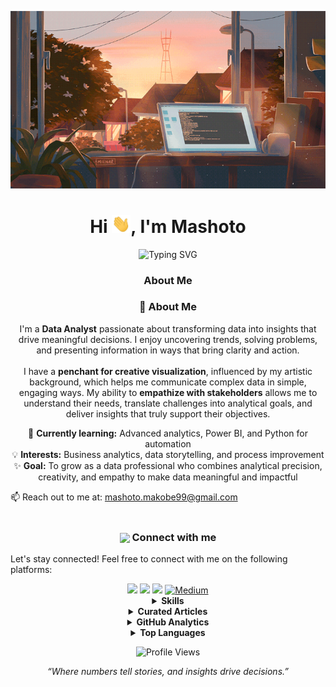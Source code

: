 ![](assets/view.gif)

<h1 align="center">Hi <img src="https://raw.githubusercontent.com/ABSphreak/ABSphreak/master/gifs/Hi.gif" width="30px">, I'm Mashoto </h1> <p align="center">

<!-- ======================= -->
<!--  ✨ Header Typing Animation   ✨  -->
<!-- ======================= -->
<p align="center">
  <img src="https://readme-typing-svg.herokuapp.com?font=Righteous+Code&size=24&duration=4000&pause=1000&color=6AD1E3&center=true&vCenter=true&width=550&lines=Aspiring+Data+Analyst;Excel+%7C+SQL+%7C+Tableau+%7C+Power+BI;Python+%7C+Git;Driven+by+Data+Inspired+by+Insights" alt="Typing SVG" />
</p>

<!-- ======================= -->
<!--     🙋‍♀️ About Me       -->
<!-- ======================= -->
<h3 align="center">About Me</h3>
<h3 align="center">💫 About Me</h3>

<p align="center">
  I'm a <b>Data Analyst</b> passionate about transforming data into insights that drive meaningful decisions.  
  I enjoy uncovering trends, solving problems, and presenting information in ways that bring clarity and action.  
  <br><br>
  I have a <b>penchant for creative visualization</b>, influenced by my artistic background, which helps me communicate complex data in simple, engaging ways.  
  My ability to <b>empathize with stakeholders</b> allows me to understand their needs, translate challenges into analytical goals, and deliver insights that truly support their objectives.  
</p>

<p align="center">
  🌱 <b>Currently learning:</b> Advanced analytics, Power BI, and Python for automation <br>
  💡 <b>Interests:</b> Business analytics, data storytelling, and process improvement <br>
  ✨ <b>Goal:</b> To grow as a data professional who combines analytical precision, creativity, and empathy to make data meaningful and impactful  
</p>
<!-- ======================= -->
<!-- 📬 Contact Information -->
<!-- ======================= -->
📫 Reach out to me at: <a href="mashoto.makobe99@gmail.com">mashoto.makobe99@gmail.com</a>
<br>
</br>
   
<!-- ======================= -->
<!--   🔗 Social Profiles    -->
<!-- ======================= -->

<h3 align="center">
  <img src="https://github.com/mayankchaudhary26/Cool-Readme-ideas/blob/master/data/octocat/spidertocat.png" width="40" style="vertical-align: middle;"/>
  Connect with me
</h3>

Let's stay connected! Feel free to connect with me on the following platforms: 

<div align="center">
<!-- GMAIL -->
  <a href="mailto:mashoto.makobe99@gmail.com"><img src="https://img.shields.io/badge/Gmail-D14836?style=for-the-badge&logo=gmail&logoColor=white&color=black" /></a>
<!--LINKEDIN-->
  <a href="https://www.linkedin.com/in/makobemashoto/"><img src="https://img.shields.io/badge/LinkedIn-%2312100E.svg?&style=for-the-badge&logo=Linkedin&logoColor=white&color=black" /></a>
<!--PORTFOLIO -->
 <a href="https://www.linkedin.com/in/makobemashoto/"><img src="https://img.shields.io/badge/Portfolio-%2312100E.svg?&style=for-the-badge&logo=todoist&logoColor=white&color=black" /></a>
<!-- MEDIUM -->
<a href="https://medium.com/@mmashoto" target="_blank"><img alt="Medium" src="https://img.shields.io/badge/medium-%2312100E.svg?&style=for-the-badge&logo=medium&logoColor=white" /></a> 

<!-- ======================= -->
<!--       🛠️ Skills        -->
<!-- ======================= -->
<details>
  <summary><strong>Skills</strong></summary>
<br>
<div align="center">

###### Programming and Markup Languages:
<div align="center">

![CSS](https://img.shields.io/badge/CSS-%2312100E.svg?style=for-the-badge&logo=css&logoColor=white)
![HTML](https://img.shields.io/badge/HTML-%2312100E.svg?style=for-the-badge&logo=HTML&logoColor=white)
![Java](https://img.shields.io/badge/Java-%2312100E.svg?style=for-the-badge&logo=java&logoColor=white)
![JavaScript](https://img.shields.io/badge/JavaScript-%2312100E.svg?style=for-the-badge&logo=javascript&logoColor=white)
![Python](https://img.shields.io/badge/Python-%2312100E.svg?style=for-the-badge&logo=python&logoColor=white)
![R](https://img.shields.io/badge/R-%2312100E.svg?style=for-the-badge&logo=r&logoColor=white)  
![SQL](https://img.shields.io/badge/SQL-%2312100E.svg?style=for-the-badge&logo=sql&logoColor=white)  

###### Database Management & Cloud Hosting:
<div align="center">

![GitHubPages](https://img.shields.io/badge/GitHub%20Pages-%2312100E.svg?style=for-the-badge&logo=github&logoColor=white) 
![Notion](https://img.shields.io/badge/Notion-%2312100E.svg?style=for-the-badge&logo=notion&logoColor=white) 
![MySQL](https://img.shields.io/badge/MySQL-%2312100E.svg?style=for-the-badge&logo=mysql&logoColor=white) 
![PostgreSQL](https://img.shields.io/badge/PostgreSQL-%2312100E.svg?style=for-the-badge&logo=postgresql&logoColor=white) 
![SQLite](https://img.shields.io/badge/SQLite-%2312100E.svg?style=for-the-badge&logo=sqlite&logoColor=white)  
![SQL Server](https://img.shields.io/badge/SQL%20Server-%2312100E.svg?style=for-the-badge&logo=sql-server&logoColor=white)        

###### Data Visualization:
<div align="center">

![Excel](https://img.shields.io/badge/Excel-%2312100E.svg?style=for-the-badge&logo=excel&logoColor=white)
![PowerBI](https://img.shields.io/badge/Power%20BI-%2312100E.svg?style=for-the-badge&logo=power%20bi&logoColor=white)
![Tableau](https://img.shields.io/badge/tableau-%2312100E.svg?style=for-the-badge&logo=tableau&logoColor=white)


###### Project Management:
<div align="center">

![Jira](https://img.shields.io/badge/jira-%2312100E.svg?style=for-the-badge&logo=jira&logoColor=white)
![Asana](https://img.shields.io/badge/Asana-%2312100E.svg?style=for-the-badge&logo=Asana&logoColor=white)
![Notion](https://img.shields.io/badge/Notion-%2312100E.svg?style=for-the-badge&logo=notion&logoColor=white) 

###### Version Control, Software and Platforms:
<div align="center">

![GitHubDesktop](https://img.shields.io/badge/GitHub%20Desktop-%2312100E.svg?style=for-the-badge&logo=github&logoColor=white)
![GitHub](https://img.shields.io/badge/GitHub-%2312100E.svg?style=for-the-badge&logo=github&logoColor=white)
![Git](https://img.shields.io/badge/Git-%2312100E.svg?style=for-the-badge&logo=git&logoColor=white)
![Visual-Studio-Code](https://img.shields.io/badge/Visual%20Studio%20Code-%2312100E.svg?style=for-the-badge&logo=visual-studio-code&logoColor=white)
![Canva](https://img.shields.io/badge/Canva-%2312100E.svg?style=for-the-badge&logo=Canva&logoColor=white)
![Discord](https://img.shields.io/badge/Discord-%2312100E.svg?style=for-the-badge&logo=discord&logoColor=white)
![Adobe](https://img.shields.io/badge/Adobe-%2312100E.svg?style=for-the-badge&logo=adobe&logoColor=white)
![Audacity](https://img.shields.io/badge/Audacity-%2312100E.svg?style=for-the-badge&logo=audacity&logoColor=white)
![Google Sheets](https://img.shields.io/badge/Google%20Sheets-%2312100E.svg?style=for-the-badge&logo=google%20sheets&logoColor=white)

###### Frameworks and Libraries:
<div align="center">

![Matplotlib](https://img.shields.io/badge/Matplotlib-%2312100E.svg?style=for-the-badge&logo=matplotlib&logoColor=white)
![Seaborn](https://img.shields.io/badge/Seaborn-%2312100E.svg?style=for-the-badge&logo=seaborn&logoColor=white)
![NumPy](https://img.shields.io/badge/NumPy-%2312100E.svg?style=for-the-badge&logo=numpy&logoColor=white)
![Pandas](https://img.shields.io/badge/Pandas-%2312100E.svg?style=for-the-badge&logo=pandas&logoColor=white)
![Jupyter](https://img.shields.io/badge/Jupyter-%2312100E.svg?style=for-the-badge&logo=Jupyter&logoColor=white)
![Anaconda](https://img.shields.io/badge/Anaconda-%2312100E.svg?style=for-the-badge&logo=anaconda&logoColor=white) 
![GitHub-Actions](https://img.shields.io/badge/Github%20Actions-%2312100E.svg?style=for-the-badge&logo=github%20actions&logoColor=white)   
![VS Code Editor](https://img.shields.io/badge/VS%20Code%20Editor-%2312100E.svg?style=for-the-badge&logo=visual-studio-code&logoColor=white)
</details>

<!-- ======================= -->
<!--     ✍️ Blog & Writing     -->
<!-- ======================= -->
<details>
  <summary><strong>Curated Articles</strong></summary>
<br>
<div align="center">
Apart from data analytics, I maintain a blog on 
<a href="https://medium.com/@mmashoto">Medium</a>
and <a href="https://www.linkedin.com/in/makobemashoto/@mmashoto">LinkedIn</a>
 
Below are sample of most recent articles:
[Coming soon!! :)]
</details>

<!-- ======================= -->
<!--     📊  GitHub Analytics      -->
<!-- ======================= -->
<details>
  <summary><strong>GitHub Analytics</strong></summary>
<br>
<div align="center">

![](https://github-readme-stats.vercel.app/api?username=mmashoto&theme=graywhite&hide_border=true&include_all_commits=false&count_private=false)<br/>
![](https://nirzak-streak-stats.vercel.app/?user=mmashoto&theme=graywhite&hide_border=true)<br/>
</details>

<!-- ======================= -->
<!--     Top Languages Card      -->
<!-- ======================= -->
<details>
  <summary><strong>Top Languages</strong></summary>
<br>
<div align="center">
<img src="https://github-readme-stats.vercel.app/api/top-langs/?username=mmashoto&layout=compact&theme=graywhite" alt="Top Languages" />
</details>


<!-- ======================= -->
<!--     Profile Views Badge      -->
<!-- ======================= -->
![Profile Views](https://komarev.com/ghpvc/?username=mmashoto&style=for-the-badge&color=blue)


<p align="center">
  <em>“Where numbers tell stories, and insights drive decisions.”</em>  
</p>









